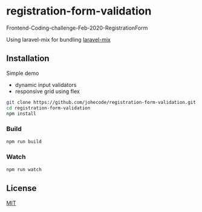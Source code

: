 # registration-form-validation
Frontend-Coding-challenge-Feb-2020-RegistrationForm

Using laravel-mix for bundling
[laravel-mix](https://laravel-mix.com/docs/6.0/examples)

## Installation

Simple demo
- dynamic input validators
- responsive grid using flex

```sh
git clone https://github.com/johecode/registration-form-validation.git
cd registration-form-validation
npm install
```

### Build

```sh
npm run build
```

### Watch

```sh
npm run watch
```

## License

[MIT](https://github.com/johecode/registration-form-validation/blob/main/README.md)